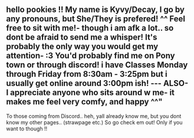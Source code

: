 hello pookies !!
My name is Kyvy/Decay, I go by any pronouns, but She/They is prefered! ^^
Feel free to sit with me!- though i am afk a lot.. so dont be afraid to send me a whisper! It's probably the only way you would get my attention- :3 
You'd probably find me on Pony town or through discord! i have Classes Monday through Friday from 8:30am - 3:25pm but i usually get online around 3:00pm ish!
--- ALSO- I appreciate anyone who sits around w me- it makes me feel very comfy, and happy ^^"
---- 
To those coming from Discord.. heh, yall already know me, but you dont know my other pages.. (strawpage etc.) So go check em out! Only if you want to though !!
